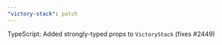 ```yaml
---
"victory-stack": patch
---
```


TypeScript: Added strongly-typed props to `VictoryStack` (fixes #2449)
